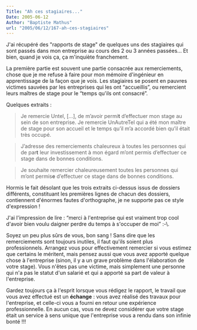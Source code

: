 ```yaml
---
Title: "Ah ces stagiaires..."
Date: 2005-06-12
Author: "Baptiste Mathus"
url: "2005/06/12/167-ah-ces-stagiaires"
---
```




J'ai récupéré des "rapports de stage" de quelques uns des stagiaires qui
sont passés dans mon entreprise au cours des 2 ou 3 années passées... Et
bien, quand je vois ça, ça m'inquiète franchement.

La première partie est souvent une partie consacrée aux remerciements,
chose que je me refuse à faire pour mon mémoire d'ingénieur en
apprentissage de la façon que je vois. Les stagiaires se posent en
pauvres victimes sauvées par les entreprises qui les ont “accueillis”,
ou remercient leurs maîtres de stage pour le “temps qu'ils ont
consacré”.

Quelques extraits :

> Je remercie Untel, [...], de m’avoir permi**t** d’effectuer mon stage
> au sein de son entreprise. Je remercie UnAutreTel qui a été mon maître
> de stage pour son accueil et le temps qu’il m’a accordé bien qu’il
> était très occupé.

> J’adresse des remerciements chaleureux à toutes les personnes qui de
> par**t** leur investissement à mon égard m’ont permis d’effectuer ce
> stage dans de bonnes conditions.

> Je souhaite remercier chaleureusement toutes les personnes qui m’ont
> permis**e** d’effectuer ce stage dans de bonnes conditions.

Hormis le fait désolant que les trois extraits ci-dessus issus de
dossiers différents, constituant les premières lignes de chacun des
dossiers, contiennent d'énormes fautes d'orthographe, je ne supporte pas
ce style d'expression !

J'ai l'impression de lire : “merci à l'entreprise qui est vraiment trop
cool d'avoir bien voulu daigner perdre du temps à s'occuper de
moi” :-\\.

Soyez un peu plus sûrs de vous, bon sang ! Sans dire que les
remerciements sont toujours inutiles, il faut qu'ils soient plus
professionnels. Arrangez vous pour effectivement remercier si vous
estimez que certains le méritent, mais pensez aussi que vous avez
apporté quelque chose à l'entreprise (sinon, il y a un grave problème
dans l'élaboration de votre stage). Vous n'êtes pas une victime, mais
simplement une personne qui n'a pas le statut d'un salarié et qui a
apporté sa part de valeur à l'entreprise.

Gardez toujours ça à l'esprit lorsque vous rédigez le rapport, le
travail que vous avez effectué est un **échange** : vous avez réalisé
des travaux pour l'entreprise, et celle-ci vous a fourni en retour une
expérience professionnelle. En aucun cas, vous ne devez considérer que
votre stage était un service à sens unique que l'entreprise vous a rendu
dans son infinie bonté !!!

